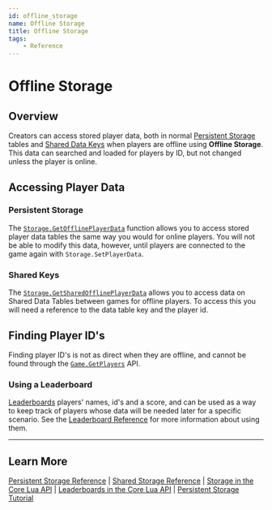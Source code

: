 ```yaml
---
id: offline_storage
name: Offline Storage
title: Offline Storage
tags:
    - Reference
---
```


# Offline Storage

## Overview

Creators can access stored player data, both in normal [Persistent Storage](persistent_storage.md) tables and [Shared Data Keys](shared_storage.md) when players are offline using **Offline Storage**. This data can searched and loaded for players by ID, but not changed unless the player is online.

## Accessing Player Data

### Persistent Storage

The [`Storage.GetOfflinePlayerData`](../api/storage.md) function allows you to access stored player data tables the same way you would for online players. You will not be able to modify this data, however, until players are connected to the game again with `Storage.SetPlayerData`.

### Shared Keys

The [`Storage.GetSharedOfflinePlayerData`](../api/storage.md) allows you to access data on Shared Data Tables between games for offline players. To access this you will need a reference to the data table key and the player id.

## Finding Player ID's

Finding player ID's is not as direct when they are offline, and cannot be found through the [`Game.GetPlayers`](../api/game.md) API.

### Using a Leaderboard

[Leaderboards](../api/leaderboards.md) players' names, id's and a score, and can be used as a way to keep track of players whose data will be needed later for a specific scenario. See the [Leaderboard Reference](leaderboards.md) for more information about using them.

---

## Learn More

[Persistent Storage Reference](persistent_storage.md) | [Shared Storage Reference](shared_storage.md) | [Storage in the Core Lua API](../api/storage.md) | [Leaderboards in the Core Lua API](../api/leaderboards.md) | [Persistent Storage Tutorial](persistent_storage_tutorial.md)
